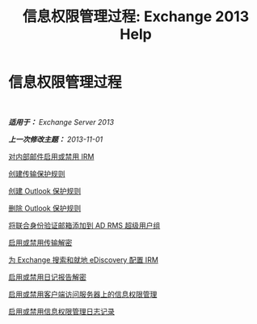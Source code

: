 ﻿---
title: '信息权限管理过程: Exchange 2013 Help'
TOCTitle: 信息权限管理过程
ms:assetid: e5b3c7d1-31d6-481f-82e7-a3766da9a510
ms:mtpsurl: https://technet.microsoft.com/zh-cn/library/Dd351212(v=EXCHG.150)
ms:contentKeyID: 50491832
ms.date: 05/21/2018
mtps_version: v=EXCHG.150
ms.translationtype: MT
---

# 信息权限管理过程

 

_**适用于：** Exchange Server 2013_

_**上一次修改主题：** 2013-11-01_

[对内部邮件启用或禁用 IRM](enable-or-disable-irm-for-internal-messages-exchange-2013-help.md)

[创建传输保护规则](create-a-transport-protection-rule-exchange-2013-help.md)

[创建 Outlook 保护规则](create-an-outlook-protection-rule-exchange-2013-help.md)

[删除 Outlook 保护规则](remove-an-outlook-protection-rule-exchange-2013-help.md)

[将联合身份验证邮箱添加到 AD RMS 超级用户组](add-the-federation-mailbox-to-the-ad-rms-super-users-group-exchange-2013-help.md)

[启用或禁用传输解密](enable-or-disable-transport-decryption-exchange-2013-help.md)

[为 Exchange 搜索和就地 eDiscovery 配置 IRM](configure-irm-for-exchange-search-and-in-place-ediscovery-exchange-2013-help.md)

[启用或禁用日记报告解密](enable-or-disable-journal-report-decryption-exchange-2013-help.md)

[启用或禁用客户端访问服务器上的信息权限管理](enable-or-disable-information-rights-management-on-client-access-servers-exchange-2013-help.md)

[启用或禁用信息权限管理日志记录](enable-or-disable-information-rights-management-logging-exchange-2013-help.md)

